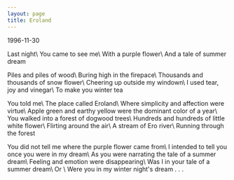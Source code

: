 ```yaml
---
layout: page
title: Eroland
---
```


1996-11-30

Last night\\
You came to see me\\
With a purple flower\\
And a tale of summer dream

Piles and piles of wood\\
Buring high in the firepace\\
Thousands and thousands of snow flower\\
Cheering up outside my windown\\
I used tear, joy and vinegar\\
To make you winter tea

You told me\\
The place called Eroland\\
Where simplicity and affection were virtue\\
Apple green and earthy yellow were the dominant color of a year\\
You walked into a forest of dogwood trees\\
Hundreds and hundreds of little white flower\\
Flirting around the air\\
A stream of Ero river\\
Running through the forest

You did not tell me where the purple flower came from\\
I intended to tell you once you were in my dream\\
As you were narrating the tale of a summer dream\\
Feeling and emotion were disappearing\\
Was I in your tale of a summer dream\\
Or \\
Were you in my winter night's dream . . .
